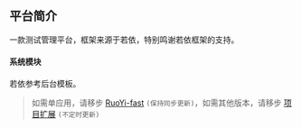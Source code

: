 ## 平台简介
一款测试管理平台，框架来源于若依，特别鸣谢若依框架的支持。
#### 系统模块

若依参考后台模板。
> 如需单应用，请移步 [RuoYi-fast](https://gitee.com/y_project/RuoYi-fast)  `(保持同步更新)`，如需其他版本，请移步 [项目扩展](http://doc.ruoyi.vip/#/standard/xmkz)  `(不定时更新)`
